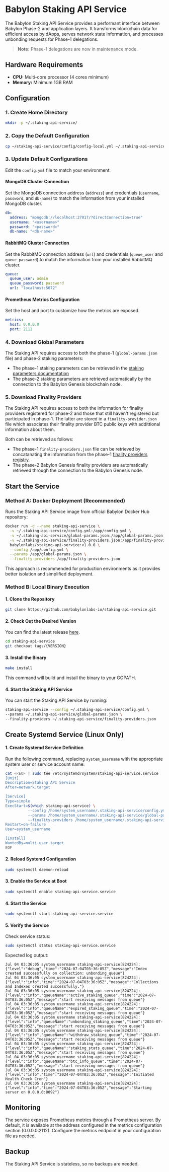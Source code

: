 # Babylon Staking API Service

The Babylon Staking API Service provides a performant interface between Babylon
Phase-2 and application layers. It transforms blockchain data for efficient
access by dApps, serves network state information, and processes unbonding
requests for Phase-1 delegations.

> **Note:** Phase-1 delegations are now in maintenance mode.

## Hardware Requirements

- **CPU:** Multi-core processor (4 cores minimum)
- **Memory:** Minimum 1GB RAM

## Configuration

### 1. Create Home Directory
```bash
mkdir -p ~/.staking-api-service/
```

### 2. Copy the Default Configuration
```bash
cp ~/staking-api-service/config/config-local.yml ~/.staking-api-service/config.yml
```

### 3. Update Default Configurations

Edit the `config.yml` file to match your environment:

#### MongoDB Cluster Connection
Set the MongoDB connection address (`address`) and credentials (`username`,
`password`, and `db-name`) to match the information from your installed MongoDB
cluster.

```yaml
db:
  address: "mongodb://localhost:27017/?directConnection=true"
  username: "<username>"
  password: "<password>"
  db-name: "<db-name>"
```

#### RabbitMQ Cluster Connection
Set the RabbitMQ connection address (`url`) and credentials (`queue_user` and
`queue_password`) to match the information from your installed RabbitMQ cluster.

```yaml
queue:
  queue_user: admin
  queue_password: password
  url: "localhost:5672"
```

#### Prometheus Metrics Configuration
Set the host and port to customize how the metrics are exposed.

```yaml
metrics:
  host: 0.0.0.0
  port: 2112
```

### 4. Download Global Parameters

The Staking API requires access to both the phase-1 (`global-params.json` file)
and phase-2 staking parameters:
* The phase-1 staking parameters can be retrieved in the
  [staking parameters
  documentation](https://github.com/babylonlabs-io/networks/tree/main/bbn-1/parameters)
* The phase-2 staking parameters are retrieved automatically by the connection
  to the Babylon Genesis blockchain node.

### 5. Download Finality Providers

The Staking API requires access to both the information for
finality providers registered for phase-2 and those that still
haven't registered but participated in phase-1. The latter are stored in a
`finality-provider.json` file which associates their finality provider
BTC public keys with addittional information about them.

Both can be retrieved as follows:
* The phase-1 `finality-providers.json` file can be retrieved by concatanating
  the information from the phase-1
  [finality providers
  registry](https://github.com/babylonlabs-io/networks/tree/main/bbn-1/finality-providers).
* The phase-2 Babylon Genesis finality providers are automatically retrieved
  through the connection to the Babylon Genesis node.

## Start the Service

### Method A: Docker Deployment (Recommended)

Runs the Staking API Service image from official Babylon Docker Hub repository:

```bash
docker run -d --name staking-api-service \
  -v ~/.staking-api-service/config.yml:/app/config.yml \
  -v ~/.staking-api-service/global-params.json:/app/global-params.json \
  -v ~/.staking-api-service/finality-providers.json:/app/finality-providers.json \
  babylonlabs/staking-api-service:v1.0.0 \
  --config /app/config.yml \
  --params /app/global-params.json \
  --finality-providers /app/finality-providers.json
```

This approach is recommended for production environments as it provides better
isolation and simplified deployment.

### Method B: Local Binary Execution

#### 1. Clone the Repository
```bash
git clone https://github.com/babylonlabs-io/staking-api-service.git
```

#### 2. Check Out the Desired Version
You can find the latest release
[here](https://github.com/babylonlabs-io/staking-api-service/releases).

```bash
cd staking-api-service
git checkout tags/{VERSION}
```

#### 3. Install the Binary
```bash
make install
```
This command will build and install the binary to your GOPATH.

#### 4. Start the Staking API Service
You can start the Staking API Service by running:

```bash
staking-api-service --config ~/.staking-api-service/config.yml \
--params ~/.staking-api-service/global-params.json \
--finality-providers ~/.staking-api-service/finality-providers.json
```

## Create Systemd Service (Linux Only)

#### 1. Create Systemd Service Definition
Run the following command, replacing `system_username` with the appropriate
system user or service account name:

```bash
cat <<EOF | sudo tee /etc/systemd/system/staking-api-service.service
[Unit]
Description=Staking API Service
After=network.target

[Service]
Type=simple
ExecStart=$(which staking-api-service) \
          --config /home/system_username/.staking-api-service/config.yml \
          --params /home/system_username/.staking-api-service/global-params.json \
          --finality-providers /home/system_username/.staking-api-service/finality-providers.json
Restart=on-failure
User=system_username

[Install]
WantedBy=multi-user.target
EOF
```

#### 2. Reload Systemd Configuration
```bash
sudo systemctl daemon-reload
```

#### 3. Enable the Service at Boot
```bash
sudo systemctl enable staking-api-service.service
```

#### 4. Start the Service
```bash
sudo systemctl start staking-api-service.service
```

#### 5. Verify the Service
Check service status:
```bash
sudo systemctl status staking-api-service.service
```

Expected log output:
```
Jul 04 03:36:05 system_username staking-api-service[824224]: {"level":"debug","time":"2024-07-04T03:36:05Z","message":"Index created successfully on collection: unbonding_queue"}
Jul 04 03:36:05 system_username staking-api-service[824224]: {"level":"info","time":"2024-07-04T03:36:05Z","message":"Collections and Indexes created successfully."}
Jul 04 03:36:05 system_username staking-api-service[824224]: {"level":"info","queueName":"active_staking_queue","time":"2024-07-04T03:36:05Z","message":"start receiving messages from queue"}
Jul 04 03:36:05 system_username staking-api-service[824224]: {"level":"info","queueName":"expired_staking_queue","time":"2024-07-04T03:36:05Z","message":"start receiving messages from queue"}
Jul 04 03:36:05 system_username staking-api-service[824224]: {"level":"info","queueName":"unbonding_staking_queue","time":"2024-07-04T03:36:05Z","message":"start receiving messages from queue"}
Jul 04 03:36:05 system_username staking-api-service[824224]: {"level":"info","queueName":"withdraw_staking_queue","time":"2024-07-04T03:36:05Z","message":"start receiving messages from queue"}
Jul 04 03:36:05 system_username staking-api-service[824224]: {"level":"info","queueName":"staking_stats_queue","time":"2024-07-04T03:36:05Z","message":"start receiving messages from queue"}
Jul 04 03:36:05 system_username staking-api-service[824224]: {"level":"info","queueName":"btc_info_queue","time":"2024-07-04T03:36:05Z","message":"start receiving messages from queue"}
Jul 04 03:36:05 system_username staking-api-service[824224]: {"level":"info","time":"2024-07-04T03:36:05Z","message":"Initiated Health Check Cron"}
Jul 04 03:36:05 system_username staking-api-service[824224]: {"level":"info","time":"2024-07-04T03:36:05Z","message":"Starting server on 0.0.0.0:8092"}
```

## Monitoring

The service exposes Prometheus metrics through a Prometheus server. By default,
it is available at the address configured in the metrics configuration section
(0.0.0.0:2112). Configure the metrics endpoint in your configuration file as
needed.

## Backup  

The Staking API Service is stateless, so no backups are needed.  
